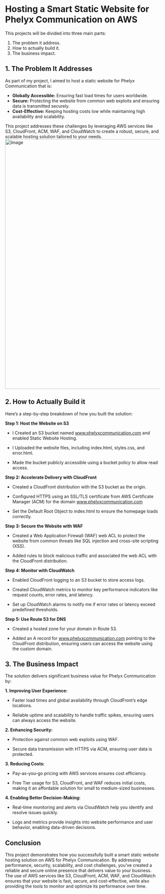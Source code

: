 # Hosting a Smart Static Website for Phelyx Communication on AWS
This projects will be divided into three main parts:
1. The problem it address.
2. How to actually build it.
3. The business impact.

## 1. The Problem It Addresses
As part of my project, I aimed to host a static website for Phelyx Communication that is:
* **Globally Accessible:**
Ensuring fast load times for users worldwide.
* **Secure:**
 Protecting the website from common web exploits and ensuring data is transmitted securely.
* **Cost-Effective:**
 Keeping hosting costs low while maintaining high availability and scalability.

This project addresses these challenges by leveraging AWS services like S3, CloudFront, ACM, WAF, and CloudWatch to create a robust, secure, and scalable hosting solution tailored to your needs.
<img width="810" alt="Image" src="https://github.com/user-attachments/assets/7aeac875-e9ad-4ecf-bf19-1903ecb993da" />

## 2. How to Actually Build it
Here’s a step-by-step breakdown of how you built the solution:

**Step 1: Host the Website on S3**
* I Created an S3 bucket named www.phelyxcommunication.com and enabled Static Website Hosting.

* I Uploaded the  website files, including index.html, styles.css, and error.html.

* Made the bucket publicly accessible using a bucket policy to allow read access.

**Step 2: Accelerate Delivery with CloudFront**
* Created a CloudFront distribution with the S3 bucket as the origin.

* Configured HTTPS using an SSL/TLS certificate from AWS Certificate Manager (ACM) for the domain www.phelyxcommunication.com

* Set the Default Root Object to index.html to ensure the homepage loads correctly.

**Step 3: Secure the Website with WAF**
* Created a Web Application Firewall (WAF) web ACL to protect the website from common threats like SQL injection and cross-site scripting (XSS).

* Added rules to block malicious traffic and associated the web ACL with the CloudFront distribution.

**Step 4: Monitor with CloudWatch**
* Enabled CloudFront logging to an S3 bucket to store access logs.

* Created CloudWatch metrics to monitor key performance indicators like request counts, error rates, and latency.

* Set up CloudWatch alarms to notify me if error rates or latency exceed predefined thresholds.

**Step 5: Use Route 53 for DNS**
* Created a hosted zone for your domain in Route 53.

* Added an A record for www.phelyxcommunication.com pointing to the CloudFront distribution, ensuring users can access the website using the custom domain.

## 3. The Business Impact
The solution delivers significant business value for Phelyx Communication by:

**1. Improving User Experience:**

   * Faster load times and global availability through CloudFront’s edge locations.

   * Reliable uptime and scalability to handle traffic spikes, ensuring users can always access the website.

**2. Enhancing Security:**

   * Protection against common web exploits using WAF.

   * Secure data transmission with HTTPS via ACM, ensuring user data is protected.

**3. Reducing Costs:**

   * Pay-as-you-go pricing with AWS services ensures cost efficiency.

   * Free Tier usage for S3, CloudFront, and WAF reduces initial costs, making it an affordable solution for small to medium-sized businesses.

**4. Enabling Better Decision-Making:**

   * Real-time monitoring and alerts via CloudWatch help you identify and resolve issues quickly.

   * Logs and metrics provide insights into website performance and user behavior, enabling data-driven decisions.
## Conclusion
This project demonstrates how you successfully built a smart static website hosting solution on AWS for Phelyx Communication. By addressing performance, security, scalability, and cost challenges, you’ve created a reliable and secure online presence that delivers value to your business. The use of AWS services like S3, CloudFront, ACM, WAF, and CloudWatch ensures that your website is fast, secure, and cost-effective, while also providing the tools to monitor and optimize its performance over time.
